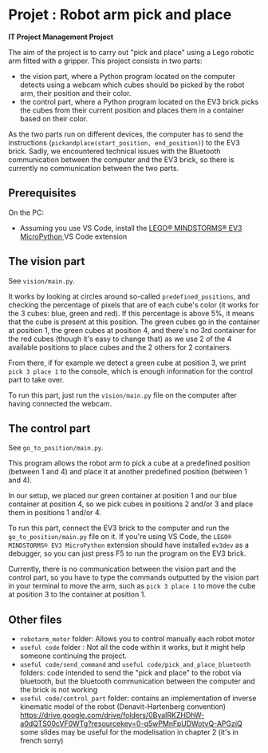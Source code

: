 # Projet : Robot arm pick and place

**IT Project Management Project**

The aim of the project is to carry out "pick and place" using a Lego robotic arm fitted with a gripper. This project consists in two parts:

- the vision part, where a Python program located on the computer detects using a webcam which cubes should be picked by the robot arm, their position and their color.
- the control part, where a Python program located on the EV3 brick picks the cubes from their current position and places them in a container based on their color.

As the two parts run on different devices, the computer has to send the instructions (`pickandplace(start_position, end_position)`) to the EV3 brick. Sadly, we encountered technical issues with the Bluetooth communication between the computer and the EV3 brick, so there is currently no communication between the two parts.

## Prerequisites

On the PC:

- Assuming you use VS Code, install the [LEGO® MINDSTORMS® EV3 MicroPython
  ](https://marketplace.visualstudio.com/items?itemName=lego-education.ev3-micropython) VS Code extension

## The vision part

See `vision/main.py`.

It works by looking at circles around so-called `predefined_positions`, and checking the percentage of pixels that are of each cube's color (it works for the 3 cubes: blue, green and red). If this percentage is above 5%, it means that the cube is present at this position. The green cubes go in the container at position 1, the green cubes at position 4, and there's no 3rd container for the red cubes (though it's easy to change that) as we use 2 of the 4 available positions to place cubes and the 2 others for 2 containers.

From there, if for example we detect a green cube at position 3, we print `pick 3 place 1` to the console, which is enough information for the control part to take over.

To run this part, just run the `vision/main.py` file on the computer after having connected the webcam.

## The control part

See `go_to_position/main.py`.

This program allows the robot arm to pick a cube at a predefined position (between 1 and 4) and place it at another predefined position (between 1 and 4).

In our setup, we placed our green container at position 1 and our blue container at position 4, so we pick cubes in positions 2 and/or 3 and place them in positions 1 and/or 4.

To run this part, connect the EV3 brick to the computer and run the `go_to_position/main.py` file on it. If you're using VS Code, the `LEGO® MINDSTORMS® EV3 MicroPython` extension should have installed `ev3dev` as a debugger, so you can just press F5 to run the program on the EV3 brick.

Currently, there is no communication between the vision part and the control part, so you have to type the commands outputted by the vision part in your terminal to move the arm, such as `pick 3 place 1` to move the cube at position 3 to the container at position 1.

## Other files

- `robotarm_motor` folder: Allows you to control manually each robot motor
- `useful code` folder : Not all the code within it works, but it might help someone continuing the project.
- `useful code/send_command` and `useful code/pick_and_place_bluetooth` folders: code intended to send the "pick and place" to the robot via bluetooth, but the bluetooth communication between the computer and the brick is not working
- `useful code/control_part` folder: contains an implementation of inverse kinematic model of the robot (Denavit-Hartenberg convention) https://drive.google.com/drive/folders/0ByaIRKZHDhW-a0dQTS00cVF0WTg?resourcekey=0-q5wPMnFpUDWotvQ-APGziQ some slides may be useful for the modelisation in chapter 2 (it's in french sorry)
